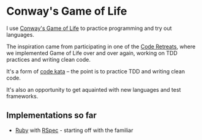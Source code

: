 # Conway's Game of Life

I use [Conway's Game of Life](http://en.wikipedia.org/wiki/Conway's_Game_of_Life) to practice programming and try out languages. 

The inspiration came from participating in one of the [Code Retreats](http://coderetreat.com), where we implemented Game of Life over and over again, working on TDD practices and writing clean code. 

It's a form of [code kata](http://codekata.pragprog.com) – the point is to practice TDD and writing clean code. 

It's also an opportunity to get aquainted with new languages and test frameworks.

## Implementations so far
* [Ruby](http://www.ruby-lang.org) with [RSpec](https://www.relishapp.com/rspec) - starting off with the familiar